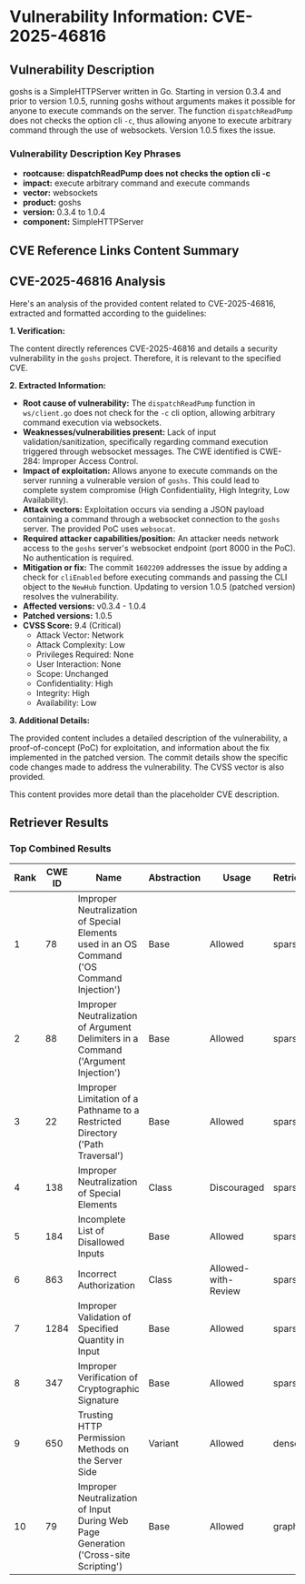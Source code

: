 # Vulnerability Information: CVE-2025-46816

## Vulnerability Description
goshs is a SimpleHTTPServer written in Go. Starting in version 0.3.4 and prior to version 1.0.5, running goshs without arguments makes it possible for anyone to execute commands on the server. The function `dispatchReadPump` does not checks the option cli `-c`, thus allowing anyone to execute arbitrary command through the use of websockets. Version 1.0.5 fixes the issue.

### Vulnerability Description Key Phrases
- **rootcause:** **dispatchReadPump does not checks the option cli -c**
- **impact:** execute arbitrary command and execute commands
- **vector:** websockets
- **product:** goshs
- **version:** 0.3.4 to 1.0.4
- **component:** SimpleHTTPServer

## CVE Reference Links Content Summary
## CVE-2025-46816 Analysis

Here's an analysis of the provided content related to CVE-2025-46816, extracted and formatted according to the guidelines:

**1. Verification:**

The content directly references CVE-2025-46816 and details a security vulnerability in the `goshs` project. Therefore, it is relevant to the specified CVE.

**2. Extracted Information:**

*   **Root cause of vulnerability:** The `dispatchReadPump` function in `ws/client.go` does not check for the `-c` cli option, allowing arbitrary command execution via websockets.
*   **Weaknesses/vulnerabilities present:** Lack of input validation/sanitization, specifically regarding command execution triggered through websocket messages.  The CWE identified is CWE-284: Improper Access Control.
*   **Impact of exploitation:**  Allows anyone to execute commands on the server running a vulnerable version of `goshs`. This could lead to complete system compromise (High Confidentiality, High Integrity, Low Availability).
*   **Attack vectors:**  Exploitation occurs via sending a JSON payload containing a command through a websocket connection to the `goshs` server.  The provided PoC uses `websocat`.
*   **Required attacker capabilities/position:**  An attacker needs network access to the `goshs` server's websocket endpoint (port 8000 in the PoC). No authentication is required.
*   **Mitigation or fix:** The commit `1602209` addresses the issue by adding a check for `cliEnabled` before executing commands and passing the CLI object to the `NewHub` function.  Updating to version 1.0.5 (patched version) resolves the vulnerability.
*   **Affected versions:** v0.3.4 - 1.0.4
*   **Patched versions:** 1.0.5
*   **CVSS Score:** 9.4 (Critical)
    *   Attack Vector: Network
    *   Attack Complexity: Low
    *   Privileges Required: None
    *   User Interaction: None
    *   Scope: Unchanged
    *   Confidentiality: High
    *   Integrity: High
    *   Availability: Low

**3. Additional Details:**

The provided content includes a detailed description of the vulnerability, a proof-of-concept (PoC) for exploitation, and information about the fix implemented in the patched version. The commit details show the specific code changes made to address the vulnerability. The CVSS vector is also provided.

This content provides more detail than the placeholder CVE description.

## Retriever Results

### Top Combined Results

| Rank | CWE ID | Name | Abstraction | Usage  | Retrievers | Individual Scores |
|------|--------|------|-------------|-------|------------|-------------------|
| 1 | 78 | Improper Neutralization of Special Elements used in an OS Command ('OS Command Injection') | Base | Allowed | sparse | 0.387 |
| 2 | 88 | Improper Neutralization of Argument Delimiters in a Command ('Argument Injection') | Base | Allowed | sparse | 0.387 |
| 3 | 22 | Improper Limitation of a Pathname to a Restricted Directory ('Path Traversal') | Base | Allowed | sparse | 0.374 |
| 4 | 138 | Improper Neutralization of Special Elements | Class | Discouraged | sparse | 0.373 |
| 5 | 184 | Incomplete List of Disallowed Inputs | Base | Allowed | sparse | 0.372 |
| 6 | 863 | Incorrect Authorization | Class | Allowed-with-Review | sparse | 0.369 |
| 7 | 1284 | Improper Validation of Specified Quantity in Input | Base | Allowed | sparse | 0.366 |
| 8 | 347 | Improper Verification of Cryptographic Signature | Base | Allowed | sparse | 0.366 |
| 9 | 650 | Trusting HTTP Permission Methods on the Server Side | Variant | Allowed | dense | 0.347 |
| 10 | 79 | Improper Neutralization of Input During Web Page Generation ('Cross-site Scripting') | Base | Allowed | graph | 0.002 |


